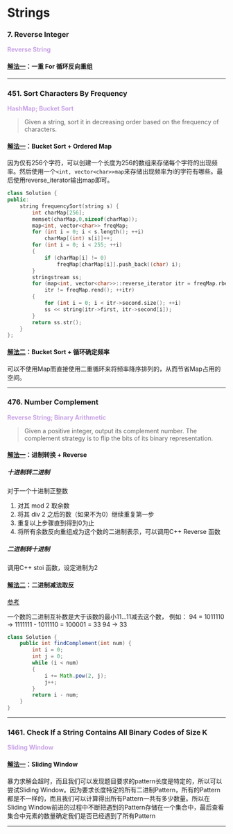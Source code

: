 # Strings

### 7. Reverse Integer
**<font color=#C8A1E6> Reverse String </font>**
#### [解法一](7-Reverse-Integer.java)：一重 For 循环反向重组
---

### 451. Sort Characters By Frequency
**<font color=#C8A1E6> HashMap; Bucket Sort </font>**

> Given a string, sort it in decreasing 
order based on the frequency of characters.

#### [解法一](451-Sort-Characters-By-Frequency/451-Sort-Characters-By-Frequency.cpp)：Bucket Sort + Ordered Map
因为仅有256个字符，可以创建一个长度为256的数组来存储每个字符的出现频率。然后使用一个```<int, vector<char>>map```来存储出现频率为i的字符有哪些。最后使用reverse_iterator输出map即可。

``` Cpp
class Solution {
public:
    string frequencySort(string s) {
        int charMap[256];
        memset(charMap,0,sizeof(charMap));
        map<int, vector<char>> freqMap;
        for (int i = 0; i < s.length(); ++i)
            charMap[(int) s[i]]++;
        for (int i = 0; i < 255; ++i)
        {
            if (charMap[i] != 0)
                freqMap[charMap[i]].push_back((char) i);
        }
        stringstream ss;
        for (map<int, vector<char>>::reverse_iterator itr = freqMap.rbegin();
            itr != freqMap.rend(); ++itr)
        {
            for (int i = 0; i < itr->second.size(); ++i)
            ss << string(itr->first, itr->second[i]);
        }
        return ss.str();
    }
};
```
#### [解法二](451-Sort-Characters-By-Frequency/451-Sort-Characters-By-Frequency-Less-Memory.cpp)：Bucket Sort + 循环确定频率
可以不使用Map而直接使用二重循环来将频率降序排列的，从而节省Map占用的空间。

---

### 476. Number Complement
**<font color=#C8A1E6> Reverse String; Binary Arithmetic </font>**

>Given a positive integer, output its complement number.
The complement strategy is to flip the bits of its binary representation.

#### [解法一](476-Number-Complement/476-Number-Complement.cpp)：进制转换 + Reverse

##### 十进制转二进制
对于一个十进制正整数
1. 对其 mod 2 取余数
2. 将其 div 2 之后的数（如果不为0）继续重复第一步
3. 重复以上步骤直到得到0为止
4. 将所有余数反向重组成为这个数的二进制表示，可以调用C++ Reverse 函数

##### 二进制转十进制
调用C++ stoi 函数，设定进制为2

#### [解法二](476-Number-Complement/476-Number-Complement.java)：二进制减法取反
[参考](https://leetcode.com/problems/number-complement/discuss/96018/Java-very-simple-code-and-self-evident-explanation)

一个数的二进制互补数是大于该数的最小11...11减去这个数，
例如：
94 = 1011110 -> 1111111 - 1011110 = 100001 = 33
94 -> 33

``` Java
class Solution {
    public int findComplement(int num) {
        int i = 0;
        int j = 0;
        while (i < num)
        {
            i += Math.pow(2, j);
            j++;
        }
        return i - num;
    }
}
```

---

### 1461. Check If a String Contains All Binary Codes of Size K
**<font color=#C8A1E6> Sliding Window </font>**

#### [解法一](1461-Check-If-a-String-Contains-All-Binary-Codes-of-Size-K.cpp)：Sliding Window
暴力求解会超时，而且我们可以发现题目要求的pattern长度是特定的，所以可以尝试Sliding Window。因为要求长度特定的所有二进制Pattern，所有的Pattern都是不一样的，而且我们可以计算得出所有Pattern一共有多少数量。所以在Sliding Window前进的过程中不断把遇到的Pattern存储在一个集合中，最后查看集合中元素的数量确定我们是否已经遇到了所有Pattern

---